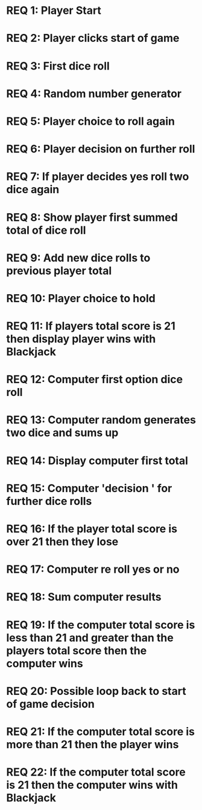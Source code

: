 # REQ 1: Player Start
# REQ 2: Player clicks start of game
# REQ 3: First dice roll
# REQ 4: Random number generator
# REQ 5: Player choice to roll again
# REQ 6: Player decision on further roll
# REQ 7: If player decides yes roll two dice again
# REQ 8: Show player first summed total of dice roll
# REQ 9: Add new dice rolls to previous player total
# REQ 10: Player choice to hold
# REQ 11: If players total score is 21 then display player wins with Blackjack
# REQ 12: Computer first option dice roll
# REQ 13: Computer random generates two dice and sums up
# REQ 14: Display computer first total
# REQ 15: Computer 'decision ' for further dice rolls
# REQ 16: If the player total score is over 21 then they lose
# REQ 17: Computer re roll yes or no
# REQ 18: Sum computer results
# REQ 19: If the computer total score is less than 21 and greater than the players total score then the computer wins
# REQ 20: Possible loop back to start of game decision
# REQ 21: If the computer total score is more than 21 then the player wins
# REQ 22: If the computer total score is 21 then the computer wins with Blackjack

